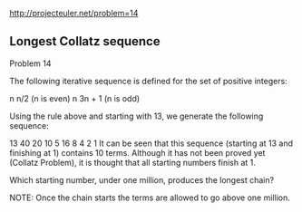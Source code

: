 http://projecteuler.net/problem=14

Longest Collatz sequence
------------------------
Problem 14

The following iterative sequence is defined for the set of positive integers:

n  n/2 (n is even)
n  3n + 1 (n is odd)

Using the rule above and starting with 13, we generate the following sequence:

13  40  20  10  5  16  8  4  2  1
It can be seen that this sequence (starting at 13 and finishing at 1) contains 10 terms. Although it has not been proved yet (Collatz Problem), it is thought that all starting numbers finish at 1.

Which starting number, under one million, produces the longest chain?

NOTE: Once the chain starts the terms are allowed to go above one million.

